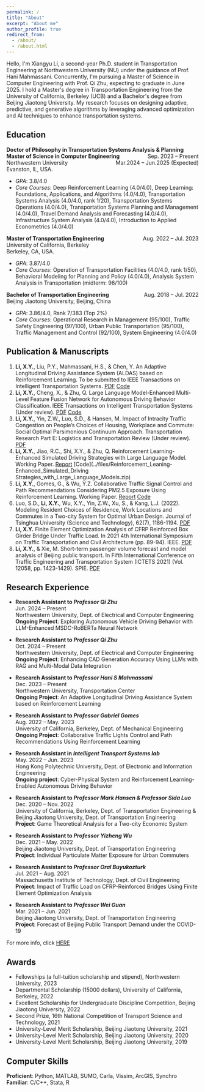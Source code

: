 ```yaml
---
permalink: /
title: "About"
excerpt: "About me"
author_profile: true
redirect_from: 
  - /about/
  - /about.html
---
```


Hello, I'm Xiangyu Li, a second-year Ph.D. student in Transportation Engineering at Northwestern University (NU) under the guidance of Prof. Hani Mahmassani. Concurrently, I'm pursuing a Master of Science in Computer Engineering with Prof. Qi Zhu, expecting to graduate in June 2025. I hold a Master's degree in Transportation Engineering from the University of California, Berkeley (UCB) and a Bachelor's degree from Beijing Jiaotong University. My research focuses on designing adaptive, predictive, and generative algorithms by leveraging advanced optimization and AI techniques to enhance transportation systems.

## Education
**Doctor of Philosophy in Transportation Systems Analysis & Planning** <span style="float:right;">Sep. 2023 – Present</span>  <br/> 
**Master of Science in Computer Engineering** <span style="float:right;">Mar.2024 – Jun.2025 (Expected)</span>  <br/> 
Northwestern University <br/>
Evanston, IL, USA.
*	*GPA*: 3.8/4.0
*	*Core Courses*: Deep Reinforcement Learning (4.0/4.0), Deep Learning: Foundations, Applications, and Algorithms (4.0/4.0), Transportation Systems Analysis (4.0/4.0, rank 1/20), Transportation Systems Operations (4.0/4.0), Transportation Systems Planning and Management (4.0/4.0), Travel Demand Analysis and Forecasting (4.0/4.0), Infrastructure System Analysis (4.0/4.0), Introduction to Applied Econometrics (4.0/4.0)

**Master of Transportation Engineering** <span style="float:right;">Aug. 2022 – Jul. 2023</span>  <br/> 
University of California, Berkeley <br/>
Berkeley, CA, USA. 
*	*GPA*: 3.87/4.0
*	*Core Courses*: Operation of Transportation Facilities (4.0/4.0, rank 1/50), Behavioral Modeling for Planning and Policy (4.0/4.0), Analysis System Analysis in Transportation (midterm: 96/100)


**Bachelor of Transportation Engineering** <span style="float:right;">Aug. 2018 – Jul. 2022</span>  <br/> 
Beijing Jiaotong University, Beijing, China
*	*GPA*: 3.86/4.0, Rank 7/383 (Top 2%)
*	*Core Courses*: Operational Research in Management (95/100), Traffic Safety Engineering (97/100), Urban Public Transportation (95/100), Traffic Management and Control (92/100), System Engineering (4.0/4.0)


## Publication & Manuscripts
1. **Li, X.Y.**, Liu, P.Y., Mahmassani, H.S., & Chen, Y. An Adaptive Longitudinal Driving Assistance System (ALDAS) based on Reinforcement Learning. To be submitted to IEEE Transactions on Intelligent Transportation Systems. [PDF](../files/TRB2024_DDPG_Final.pdf) [Code](../files/ALDAS.zip)
2. **Li, X.Y.**, Cheng, X., & Zhu, Q. Large Language Model-Enhanced Multi-Level Feature Fusion Network for Autonomous Driving Behavior Classification. IEEE Transactions on Intelligent Transportation Systems (Under review). [PDF](../files/ICDE_av_llms.pdf) [Code](../files/Large_Language_Model-Enhanced_Multi-Level_Feature_Fusion_Network_for_AutonomousDriving_Behavior_Classification.zip)
3. **Li, X.Y.**, Yin, Z.W., Luo, S.D., & Hansen, M. Impact of Intracity Traffic Congestion on People’s Choices of Housing, Workplace and Commute: Social Optimal Parsimonious Continuum Approach. Transportation Research Part E: Logistics and Transportation Review (Under review). [PDF](./../files/paper1.pdf)
4. **Li, X.Y.**, Jiao, R.C., Shi, X.Y., & Zhu, Q. Reinforcement Learning-Enhanced Simulated Driving Strategies with Large Language Model. Working Paper. [Report](../files/report%20-%20Cyber-Physical%20System.pdf) [Code](../files/Reinforcement_Leaning-Enhanced_Simulated_Driving Strategies_with_Large_Language_Models.zip)
5. **Li, X.Y.**, Gomes, G., & Wu, Y.Z. Collaborative Traffic Signal Control and Path Recommendations Considering PM2.5 Exposure Using Reinforcement Learning. Working Paper. [Report](../files/report%20-%20Collaborative%20Simulation.pdf) [Code](https://github.com/xiangyu-li-ucb/Collaborative-Simulation)
6. Luo, S.D., **Li, X.Y.**, Wu, X.Y., Yin, Z.W., Xu, S., & Kang, L.J. (2022). Modeling Resident Choices of Residence, Work Locations and Commutes in a Two-city System for Optimal Urban Design. Journal of Tsinghua University (Science and Technology), 62(7), 1186-1194. [PDF](./../files/paper2.pdf)
7. **Li, X.Y.** Finite Element Optimization Analysis of CFRP Reinforced Box Girder Bridge Under Traffic Load. In 2021 4th International Symposium on Traffic Transportation and Civil Architecture (pp. 89-94). IEEE. [PDF](./../files/paper3.pdf)
8. **Li, X.Y.**, & Xie, M. Short-term passenger volume forecast and model analysis of Beijing public transport. In Fifth International Conference on Traffic Engineering and Transportation System (ICTETS 2021) (Vol. 12058, pp. 1423-1429). SPIE. [PDF](./../files/paper4.pdf)


## Research Experience
- **Research Assistant to *Professor Qi Zhu*** <br/>
Jun. 2024 – Present <br/>
Northwestern University, Dept. of Electrical and Computer Engineering <br/>
**Ongoing Project**: Exploring Autonomous Vehicle Driving Behavior with LLM-Enhanced MSDC-RoBERTa Neural Network

- **Research Assistant to *Professor Qi Zhu*** <br/>
Oct. 2024 – Present <br/>
Northwestern University, Dept. of Electrical and Computer Engineering <br/>
**Ongoing Project**: Enhancing CAD Generation Accuracy Using LLMs with RAG and Multi-Modal Data Integration

- **Research Assistant to *Professor Hani S Mahmassani*** <br/>
Dec. 2023 – Present <br/>
Northwestern University, Transportation Center <br/>
**Ongoing Project**: An Adaptive Longitudinal Driving Assistance System based on Reinforcement Learning

- **Research Assistant to *Professor Gabriel Gomes*** <br/>
Aug. 2022 – May. 2023 <br/>
University of California, Berkeley, Dept. of Mechanical Engineering <br/>
**Ongoing Project**: Collaborative Traffic Lights Control and Path Recommendations Using Reinforcement Learning

- **Research Assistant in *Intelligent Transport Systems lab*** <br/>
May. 2022 – Jun. 2023 <br/>
Hong Kong Polytechnic University, Dept. of Electronic and Information Engineering <br/>
**Ongoing project**: Cyber-Physical System and Reinforcement Learning-Enabled Autonomous Driving Behavior

- **Research Assistant to *Professor Mark Hansen & Professor Sida Luo*** <br/>
Dec. 2020 – Nov. 2022 <br/>
University of California, Berkeley, Dept. of Transportation Engineering & Beijing Jiaotong University, Dept. of Transportation Engineering <br/>
**Project**: Game Theoretical Analysis for a Two-city Economic System

- **Research Assistant to *Professor Yizheng Wu*** <br/>
Dec. 2021 – May. 2022	 <br/>
Beijing Jiaotong University, Dept. of Transportation Engineering <br/>
**Project**: Individual Particulate Matter Exposure for Urban Commuters

- **Research Assistant to *Professor Oral Buyukozturk*** <br/>
Jul. 2021 – Aug. 2021 <br/>
Massachusetts Institute of Technology, Dept. of Civil Engineering <br/>
**Project**: Impact of Traffic Load on CFRP-Reinforced Bridges Using Finite Element Optimization Analysis

- **Research Assistant to *Professor Wei Guan*** <br/>
Mar. 2021 – Jun. 2021 <br/>
Beijing Jiaotong University, Dept. of Transportation Engineering <br/>
**Project**: Forecast of Beijing Public Transport Demand under the COVID-19

For more info, click [HERE](/research/)

## Awards
* Fellowships (a full-tuition scholarship and stipend), Northwestern University, 2023
* Departmental Scholarship (15000 dollars), University of California, Berkeley, 2022
* Excellent Scholarship for Undergraduate Discipline Competition, Beijing Jiaotong University, 2022
* Second Prize, 16th National Competition of Transport Science and Technology, 2021
* University-Level Merit Scholarship, Beijing Jiaotong University, 2021
* University-Level Merit Scholarship, Beijing Jiaotong University, 2020
* University-Level Merit Scholarship, Beijing Jiaotong University, 2019

## Computer Skills
**Proficient**:	Python, MATLAB, SUMO, Carla, Vissim, ArcGIS, Synchro   <br/>
**Familiar**:	C/C++, Stata, R
